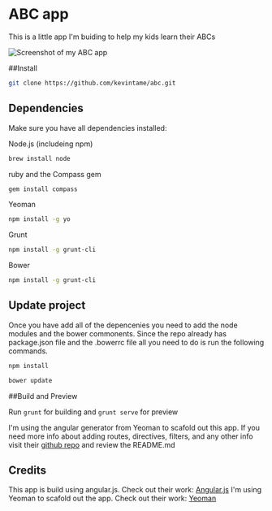 # ABC app 

This is a little app I'm buiding to help my kids learn their ABCs

![Screenshot of my ABC app](https://photos-4.dropbox.com/t/1/AABTkT8l1DaatU9yK8V2ANJuDaZc3qxvGvJ01wGNmVnh-w/12/6278453/png/1024x768/3/1412708400/0/2/abcApp.png/OEYSqgelfTWttqaO_5mnZ0alWLAPVMoqGgQjZBAOQ7k)

##Install
```bash
git clone https://github.com/kevintame/abc.git
```
## Dependencies
Make sure you have all dependencies installed:

Node.js (includeing npm)
```bash
brew install node
```
ruby and the Compass gem
```bash
gem install compass
```
Yeoman
```bash
npm install -g yo
```
Grunt
```bash
npm install -g grunt-cli
```
Bower
```bash
npm install -g grunt-cli
```
## Update project
Once you have add all of the depencenies you need to add the node modules and the bower commonents. Since the repo already has  package.json file and the .bowerrc file all you need to do is run the following commands. 

```bash
npm install
```
```bash
bower update
```
##Build and Preview

Run `grunt` for building and `grunt serve` for preview

I'm using the angular generator from Yeoman to scafold out this app. If you need more info about adding routes, directives, filters, and any other info visit their [github repo](https://github.com/yeoman/generator-angular) and review the README.md 

## Credits

This app is build using angular.js. Check out their work: [Angular.js](https://angularjs.org/)
I'm using Yeoman to scafold out the app. Check out their work: [Yeoman](http://yeoman.io/)
